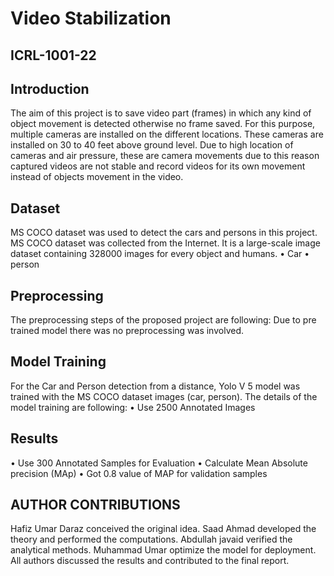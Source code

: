 # Video Stabilization  
## ICRL-1001-22
## Introduction
The aim of this project is to save video part (frames) in which any kind of object movement is detected otherwise no frame saved. For this purpose, multiple cameras are installed on the different locations. These cameras are installed on 30 to 40 feet above ground level. Due to high location of cameras and air pressure, these are camera movements due to this reason captured videos are not stable and record videos for its own movement instead of objects movement in the video. 
## Dataset
MS COCO dataset was used to detect the cars and persons in this project. MS COCO dataset was collected from the Internet. It is a large-scale image dataset containing 328000 images for every object and humans. 
•	Car
•	person
## Preprocessing
The preprocessing steps of the proposed project are following:
Due to pre trained model there was no preprocessing was involved.
## Model Training 
For the Car and Person detection from a distance, Yolo V 5 model was trained with the MS COCO dataset images (car, person). The details of the model training are following:
•	Use 2500 Annotated Images
## Results
•	Use 300 Annotated Samples for Evaluation
•	Calculate Mean Absolute precision (MAp)
•	Got 0.8 value of MAP for validation samples
## AUTHOR CONTRIBUTIONS
Hafiz Umar Daraz conceived the original idea. Saad Ahmad developed the theory and performed the computations.  Abdullah javaid verified the analytical methods. Muhammad Umar optimize the model for deployment. All authors discussed the results and contributed to the final report.


